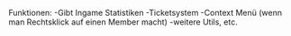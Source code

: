 Funktionen:
-Gibt Ingame Statistiken
-Ticketsystem
-Context Menü (wenn man Rechtsklick auf einen Member macht)
-weitere Utils, etc.
